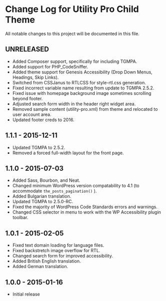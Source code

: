 # Change Log for Utility Pro Child Theme
All notable changes to this project will be documented in this file.

## UNRELEASED
- Added Composer support, specifically for including TGMPA.
- Added support for PHP_CodeSniffer.
- Added theme support for Genesis Accessibility (Drop Down Menus, Headings, Skip Links).
- Switched from CSSJanus to RTLCSS for style-rtl.css generation.
- Fixed incorrect variable name resulting from update to TGMPA 2.5.2.
- Fixed issue with homepage background image sometimes scrolling beyond footer.
- Adjusted search form width in the header right widget area.
- Removed sample content (utility-pro.xml) from theme and relocated to user account area.
- Updated footer creds to 2016.

## 1.1.1 - 2015-12-11
- Updated TGMPA to 2.5.2.
- Removed a forced full-width layout for the front page.

## 1.1.0 - 2015-07-03
- Added Sass, Bourbon, and Neat.
- Changed minimum WordPress version compatability to 4.1 (to accommodate `the_posts_pagination()` ).
- Added Bulgarian translation.
- Updated TGMPA to 2.5.0-RC.
- Fixed the majority of WordPress Code Standards errors and warnings.
- Changed CSS selector in menu to work with the WP Accessibility plugin toolbar.

## 1.0.1 - 2015-02-05

- Fixed text domain loading for language files.
- Fixed backstretch image overflow for RTL.
- Changed search form for improved accessibility.
- Added British English translation.
- Added German translation.

## 1.0.0 - 2015-01-16

- Initial release
